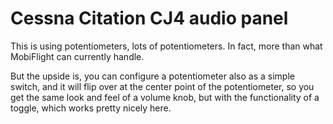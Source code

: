 # Cessna Citation CJ4 audio panel

This is using potentiometers, lots of potentiometers. In fact, more than what MobiFlight can currently handle.

But the upside is, you can configure a potentiometer also as a simple switch, and it will flip over at the center
point of the potentiometer, so you get the same look and feel of a volume knob, but with the functionality of a 
toggle, which works pretty nicely here.

